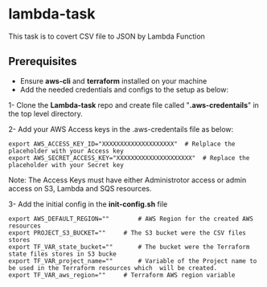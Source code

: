 # lambda-task
This task is to covert CSV file to JSON by Lambda Function

## Prerequisites
- Ensure **aws-cli** and **terraform** installed on your machine
- Add the needed credentials and configs to the setup as below:

1- Clone the **Lambda-task** repo and create file called "**.aws-credentails**" in the top level directory.

2- Add your AWS Access keys in the .aws-credentails file as below:
```
export AWS_ACCESS_KEY_ID="XXXXXXXXXXXXXXXXXXXX"  # Relplace the placeholder with your Access key
export AWS_SECRET_ACCESS_KEY="XXXXXXXXXXXXXXXXXXXXX"  # Replace the placeholder with your Secret key
```
Note:
The Access Keys must have either Administrotor access or admin access on S3, Lambda and SQS resources.

3- Add the initial config in the **init-config.sh** file
```
export AWS_DEFAULT_REGION="" 		# AWS Region for the created AWS resources
export PROJECT_S3_BUCKET=""		# The S3 bucket were the CSV files stores
export TF_VAR_state_bucket=""		# The bucket were the Terraform state files stores in S3 bucke
export TF_VAR_project_name=""		# Variable of the Project name to be used in the Terraform resources which  will be created.
export TF_VAR_aws_region=""		# Terraform AWS region variable
```
